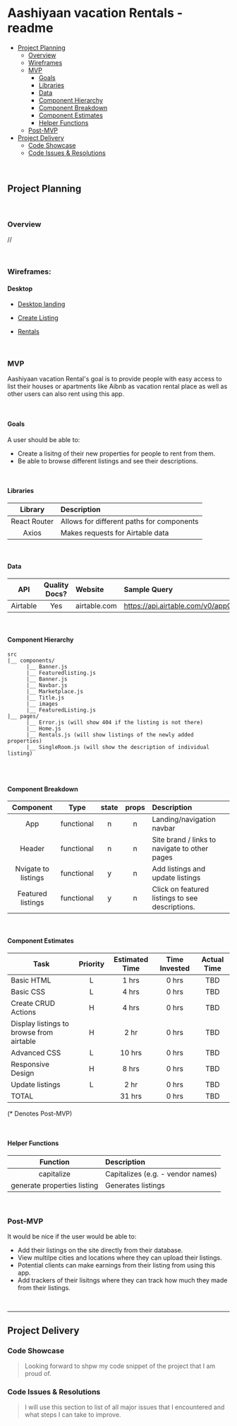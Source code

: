 # Aashiyaan vacation Rentals - readme

- [Project Planning](#Project-Planning)
  - [Overview](#Overview)
  - [Wireframes](#Wireframes)
  - [MVP](#MVP)
    - [Goals](#Goals)
    - [Libraries](#Libraries)
    - [Data](#Data)
    - [Component Hierarchy](#Component-Hierarchy)
    - [Component Breakdown](#Component-Breakdown)
    - [Component Estimates](#Component-Estimates)
    - [Helper Functions](#Helper-Functions)
  - [Post-MVP](#Post-MVP)
- [Project Delivery](#Project-Delivery)
  - [Code Showcase](#Code-Showcase)
  - [Code Issues & Resolutions](#Code-Issues--Resolutions)

<br>

## Project Planning

<br>

### Overview

//

<br>

### Wireframes:


#### Desktop

- [Desktop landing](https://wireframe.cc/pro/pp/603308272363460)

- [Create Listing](https://wireframe.cc/pro/pp/603308272363460)

- [Rentals](https://wireframe.cc/pro/pp/603308272363460)

<br>

### MVP

Aashiyaan vacation Rental's goal is to provide people with easy access to list their houses or apartments like Aibnb as vacation rental place as well as other users can also rent using this app.

<br>

#### Goals

A user should be able to:
- Create a lisitng of their new properties for people to rent from them.
- Be able to browse different listings and see their descriptions.

<br>

#### Libraries

|     Library      | Description                                |
| :--------------: | :----------------------------------------- |
|   React Router   | Allows for different paths for components
|   Axios  |  Makes requests for Airtable data  |

<br>

#### Data


|    API     | Quality Docs? | Website       | Sample Query                            |
| :--------: | :-----------: | :------------ | :-------------------------------------- |
| Airtable |      Yes      | airtable.com | https://api.airtable.com/v0/appQ5OD0NipfBhQT6/Properties/recyIknXa7br2lzVt |

<br>

#### Component Hierarchy


```
src
|__ components/
      |__ Banner.js
      |__ Featuredlisting.js
      |__ Banner.js
      |__ Navbar.js
      |__ Marketplace.js
      |__ Title.js
      |__ images
      |__ FeaturedListing.js
|__ pages/
      |__ Error.js (will show 404 if the listing is not there)
      |__ Home.js
      |__ Rentals.js (will show listings of the newly added properties)
      |__ SingleRoom.js (will show the description of individual listing)
      
```

<br>

#### Component Breakdown


|  Component   |    Type    | state | props | Description                                                      |
| :----------: | :--------: | :---: | :---: | :--------------------------------------------------------------- |
|   App    | functional |   n   |   n   |  Landing/navigation navbar              |
|    Header    | functional |   n   |   n   | Site brand / links to navigate to other pages              |
|  Nvigate to listings  | functional |   y   |   n   | Add listings and update listings       |
|   Featured listings    |   functional    |   y   |   n   | Click on featured listings to see descriptions.      |

<br>

#### Component Estimates


| Task                | Priority | Estimated Time | Time Invested | Actual Time |
| ------------------- | :------: | :------------: | :-----------: | :---------: |
| Basic HTML     |    L     |     1 hrs      |     0 hrs     |    TBD    |
| Basic CSS | L | 4 hrs | 0 hrs | TBD |
| Create CRUD Actions |    H     |     4 hrs      |     0 hrs     |     TBD     |
| Display listings to browse from airtable | H | 2 hr | 0 hrs | TBD |
| Advanced CSS | L | 10 hrs | 0 hrs | TBD |
| Responsive Design | H | 8 hrs | 0 hrs | TBD |
| Update listings | L | 2 hr | 0 hrs | TBD |
| TOTAL               |          |     31 hrs      |     0 hrs     |     TBD     |

(* Denotes Post-MVP)

<br>

#### Helper Functions


|  Function  | Description                                |
| :--------: | :----------------------------------------- |
| capitalize | Capitalizes (e.g. - vendor names) |
| generate properties listing | Generates listings |

<br>

### Post-MVP


It would be nice if the user would be able to:
- Add their listings on the site directly from their database.
- View multilpe cities and locations where they can upload their listings.
- Potential clients can make earnings from their listing from using this app.
- Add trackers of their lisitngs where they can track how much they made from their listings.



<br>

***

## Project Delivery

### Code Showcase

> Looking forward to shpw my code snippet of the project that I am proud of.

### Code Issues & Resolutions

> I will use this section to list of all major issues that I encountered and what steps I can take to improve.
